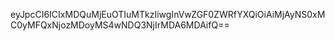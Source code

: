 eyJpcCI6ICIxMDQuMjEuOTIuMTkzIiwgInVwZGF0ZWRfYXQiOiAiMjAyNS0xMC0yMFQxNjozMDoyMS4wNDQ3NjIrMDA6MDAifQ==